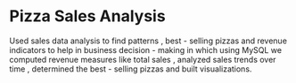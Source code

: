 # Pizza Sales Analysis
Used sales data analysis to find patterns , best - selling pizzas and revenue indicators to help in business decision - making in which using MySQL we computed revenue measures like total sales , analyzed sales trends over time , determined the best - selling pizzas and built visualizations.
